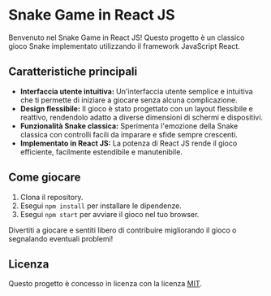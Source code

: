 # Snake Game in React JS

Benvenuto nel Snake Game in React JS! Questo progetto è un classico gioco Snake implementato utilizzando il framework JavaScript React.

## Caratteristiche principali

- **Interfaccia utente intuitiva:** Un'interfaccia utente semplice e intuitiva che ti permette di iniziare a giocare senza alcuna complicazione.
- **Design flessibile:** Il gioco è stato progettato con un layout flessibile e reattivo, rendendolo adatto a diverse dimensioni di schermi e dispositivi.
- **Funzionalità Snake classica:** Sperimenta l'emozione della Snake classica con controlli facili da imparare e sfide sempre crescenti.
- **Implementato in React JS:** La potenza di React JS rende il gioco efficiente, facilmente estendibile e manutenibile.

## Come giocare

1. Clona il repository.
2. Esegui `npm install` per installare le dipendenze.
3. Esegui `npm start` per avviare il gioco nel tuo browser.

Divertiti a giocare e sentiti libero di contribuire migliorando il gioco o segnalando eventuali problemi!


## Licenza

Questo progetto è concesso in licenza con la licenza [MIT](LICENSE).
